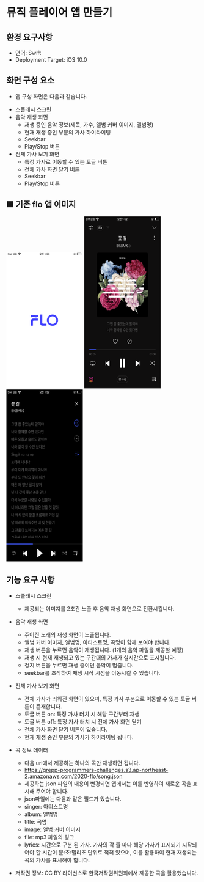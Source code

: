 # 뮤직 플레이어 앱 만들기


## 환경 요구사항
+ 언어: Swift
+ Deployment Target: iOS 10.0

## 화면 구성 요소
- 앱 구성 화면은 다음과 같습니다.

+ 스플래시 스크린
+ 음악 재생 화면
  + 재생 중인 음악 정보(제목, 가수, 앨범 커버 이미지, 앨범명)
  + 현재 재생 중인 부분의 가사 하이라이팅
  + Seekbar
  + Play/Stop 버튼
+ 전체 가사 보기 화면
  + 특정 가사로 이동할 수 있는 토글 버튼
  + 전체 가사 화면 닫기 버튼
  + Seekbar
  + Play/Stop 버튼
  
## ■ 기존 flo 앱 이미지
<div>
<img src="image/floApp_lauchScreen.PNG" style="max-width: 200px; height: auto;">
<img src="image/floApp_mainMusicScreen.PNG" width="200" height="450">
<img src="image/floApp_lyricsScreen.PNG" width="200" height="450">
</div>

## 기능 요구 사항

- 스플래시 스크린
  + 제공되는 이미지를 2초간 노출 후 음악 재생 화면으로 전환시킵니다.

- 음악 재생 화면
  + 주어진 노래의 재생 화면이 노출됩니다.
   + 앨범 커버 이미지, 앨범명, 아티스트명, 곡명이 함께 보여야 합니다.
  + 재생 버튼을 누르면 음악이 재생됩니다. (1개의 음악 파일을 제공할 예정)
   + 재생 시 현재 재생되고 있는 구간대의 가사가 실시간으로 표시됩니다.
  + 정지 버튼을 누르면 재생 중이던 음악이 멈춥니다.
  + seekbar를 조작하여 재생 시작 시점을 이동시킬 수 있습니다.

- 전체 가사 보기 화면
  + 전체 가사가 띄워진 화면이 있으며, 특정 가사 부분으로 이동할 수 있는 토글 버튼이 존재합니다.
   + 토글 버튼 on: 특정 가사 터치 시 해당 구간부터 재생
   + 토글 버튼 off: 특정 가사 터치 시 전체 가사 화면 닫기
  + 전체 가사 화면 닫기 버튼이 있습니다.
  + 현재 재생 중인 부분의 가사가 하이라이팅 됩니다.

- 곡 정보 데이터
  + 다음 url에서 제공하는 하나의 곡만 재생하면 됩니다.
   + https://grepp-programmers-challenges.s3.ap-northeast-2.amazonaws.com/2020-flo/song.json
  + 제공하는 json 파일의 내용이 변경되면 앱에서는 이를 반영하여 새로운 곡을 표시해 주어야 합니다.
  + json파일에는 다음과 같은 필드가 있습니다.
   + singer: 아티스트명
   + album: 앨범명
   + title: 곡명
   + image: 앨범 커버 이미지
   + file: mp3 파일의 링크
   + lyrics: 시간으로 구분 된 가사. 가사의 각 줄 마다 해당 가사가 표시되기 시작되어야 할 시간이 분:초:밀리초 단위로 적혀 있으며, 이를 활용하여 현재 재생되는 곡의 가사를 표시해야 합니다.

* 저작권 정보:
CC BY 라이선스로 한국저작권위원회에서 제공한 곡을 활용했습니다.
